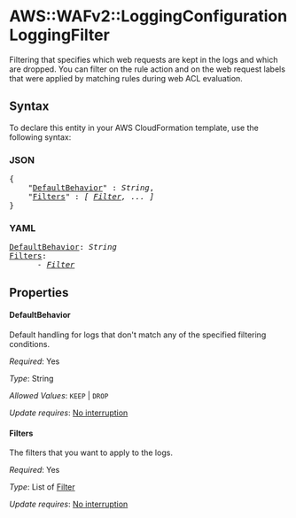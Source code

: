 # AWS::WAFv2::LoggingConfiguration LoggingFilter

Filtering that specifies which web requests are kept in the logs and which are dropped. You can filter on the rule action and on the web request labels that were applied by matching rules during web ACL evaluation.

## Syntax

To declare this entity in your AWS CloudFormation template, use the following syntax:

### JSON

<pre>
{
    "<a href="#defaultbehavior" title="DefaultBehavior">DefaultBehavior</a>" : <i>String</i>,
    "<a href="#filters" title="Filters">Filters</a>" : <i>[ <a href="filter.md">Filter</a>, ... ]</i>
}
</pre>

### YAML

<pre>
<a href="#defaultbehavior" title="DefaultBehavior">DefaultBehavior</a>: <i>String</i>
<a href="#filters" title="Filters">Filters</a>: <i>
      - <a href="filter.md">Filter</a></i>
</pre>

## Properties

#### DefaultBehavior

Default handling for logs that don't match any of the specified filtering conditions.

_Required_: Yes

_Type_: String

_Allowed Values_: <code>KEEP</code> | <code>DROP</code>

_Update requires_: [No interruption](https://docs.aws.amazon.com/AWSCloudFormation/latest/UserGuide/using-cfn-updating-stacks-update-behaviors.html#update-no-interrupt)

#### Filters

The filters that you want to apply to the logs.

_Required_: Yes

_Type_: List of <a href="filter.md">Filter</a>

_Update requires_: [No interruption](https://docs.aws.amazon.com/AWSCloudFormation/latest/UserGuide/using-cfn-updating-stacks-update-behaviors.html#update-no-interrupt)

